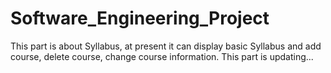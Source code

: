 # Software_Engineering_Project
This part is about Syllabus, at present it can display basic Syllabus and add course, delete course, change course information.
This part is updating...
